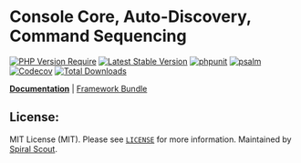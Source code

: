 # Console Core, Auto-Discovery, Command Sequencing

[![PHP Version Require](https://poser.pugx.org/spiral/console/require/php)](https://packagist.org/packages/spiral/console)
[![Latest Stable Version](https://poser.pugx.org/spiral/console/v/stable)](https://packagist.org/packages/spiral/console)
[![phpunit](https://github.com/spiral/console/workflows/phpunit/badge.svg)](https://github.com/spiral/console/actions)
[![psalm](https://github.com/spiral/console/workflows/psalm/badge.svg)](https://github.com/spiral/console/actions)
[![Codecov](https://codecov.io/gh/spiral/console/branch/master/graph/badge.svg)](https://codecov.io/gh/spiral/console/)
[![Total Downloads](https://poser.pugx.org/spiral/console/downloads)](https://packagist.org/packages/spiral/console)

<b>[Documentation](https://spiral.dev/docs/console-configuration)</b> | [Framework Bundle](https://github.com/spiral/framework)

## License:

MIT License (MIT). Please see [`LICENSE`](./LICENSE) for more information. Maintained by [Spiral Scout](https://spiralscout.com).
